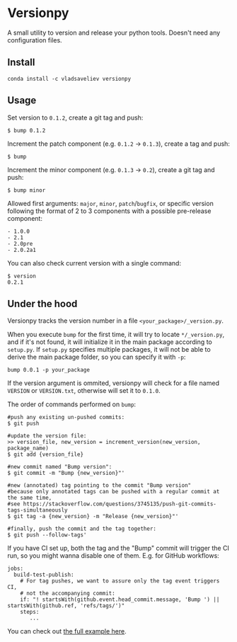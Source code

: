 # Versionpy

A small utility to version and release your python tools. Doesn't need any configuration files.

## Install

```
conda install -c vladsaveliev versionpy
```

## Usage

Set version to `0.1.2`, create a git tag and push:

```
$ bump 0.1.2
```

Increment the patch component (e.g. `0.1.2` -> `0.1.3`), create a tag and push:

```
$ bump
```

Increment the minor component (e.g. `0.1.3` -> `0.2`), create a git tag and push:

```
$ bump minor
```

Allowed first arguments: `major`, `minor`, `patch`/`bugfix`, or specific version following the format of 2 to 3 components with a possible pre-release component:

    - 1.0.0
    - 2.1
    - 2.0pre
    - 2.0.2a1
   
You can also check current version with a single command:

```
$ version
0.2.1
```


## Under the hood

Versionpy tracks the version number in a file `<your_package>/_version.py`.

When you execute `bump` for the first time, it will try to locate `*/_version.py`, and if it's not found, it will initialize it in the main package according to `setup.py`. If `setup.py` specifies multiple packages, it will not be able to derive the main package folder, so you can specify it with `-p`:

```
bump 0.0.1 -p your_package
```

If the version argument is ommited, versionpy will check for a file named `VERSION` or `VERSION.txt`, otherwise will set it to `0.1.0`.

The order of commands performed on `bump`:

```
#push any existing un-pushed commits:
$ git push

#update the version file:
>> version_file, new_version = increment_version(new_version, package_name)
$ git add {version_file}

#new commit named "Bump version":
$ git commit -m "Bump {new_version}"'

#new (annotated) tag pointing to the commit "Bump version"
#because only annotated tags can be pushed with a regular commit at the same time,
#see https://stackoverflow.com/questions/3745135/push-git-commits-tags-simultaneously
$ git tag -a {new_version} -m "Release {new_version}"'

#finally, push the commit and the tag together:
$ git push --follow-tags'
```

If you have CI set up, both the tag and the "Bump" commit will trigger the CI run, so you might wanna disable one of them. E.g. for GitHub workflows:

```
jobs:
  build-test-publish:
    # For tag pushes, we want to assure only the tag event triggers CI,
    # not the accompanying commit:
    if: "! startsWith(github.event.head_commit.message, 'Bump ') || startsWith(github.ref, 'refs/tags/')"
    steps:
       ...
```

You can check out [the full example here](https://github.com/vladsaveliev/versionpy/blob/master/.github/workflows/workflow.yml).


